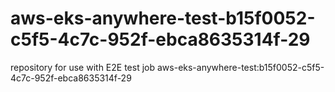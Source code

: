 # aws-eks-anywhere-test-b15f0052-c5f5-4c7c-952f-ebca8635314f-29
repository for use with E2E test job aws-eks-anywhere-test:b15f0052-c5f5-4c7c-952f-ebca8635314f-29
